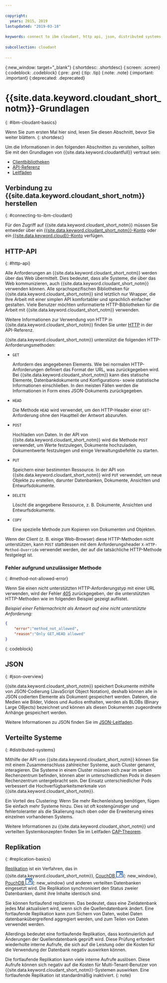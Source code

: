```yaml
---

copyright:
  years: 2015, 2019
lastupdated: "2019-03-18"

keywords: connect to ibm cloudant, http api, json, distributed systems, replication

subcollection: cloudant

---
```


{:new_window: target="_blank"}
{:shortdesc: .shortdesc}
{:screen: .screen}
{:codeblock: .codeblock}
{:pre: .pre}
{:tip: .tip}
{:note: .note}
{:important: .important}
{:deprecated: .deprecated}

<!-- Acrolinx: 2018-05-07 -->

# {{site.data.keyword.cloudant_short_notm}}-Grundlagen
{: #ibm-cloudant-basics}

Wenn Sie zum ersten Mal hier sind, lesen Sie diesen Abschnitt, bevor Sie weiter blättern.
{: shortdesc}

Um die Informationen in den folgenden Abschnitten zu verstehen, sollten Sie mit den Grundlagen von {{site.data.keyword.cloudantfull}} vertraut sein: 

- [Clientbibliotheken](/docs/services/Cloudant?topic=cloudant-client-libraries#client-libraries)
- [API-Referenz](/docs/services/Cloudant?topic=cloudant-api-reference-overview#api-reference-overview)
- [Leitfäden](/docs/services/Cloudant?topic=cloudant-authorized-curl-acurl-#authorized-curl-acurl-)

## Verbindung zu {{site.data.keyword.cloudant_short_notm}} herstellen
{: #connecting-to-ibm-cloudant}

Für den Zugriff auf {{site.data.keyword.cloudant_short_notm}} müssen Sie entweder über ein [{{site.data.keyword.cloudant_short_notm}}-Konto](/docs/services/Cloudant?topic=cloudant-account#account) oder ein [{{site.data.keyword.cloud}}-Konto](/Cloudant?topic=cloudant-ibm-cloud-public#ibm-cloud-public) verfügen.

## HTTP-API
{: #http-api}

Alle Anforderungen an {{site.data.keyword.cloudant_short_notm}} werden über das Web übermittelt.
Dies bedeutet, dass alle Systeme, die über das Web kommunizieren, auch {{site.data.keyword.cloudant_short_notm}} verwenden können.
Alle sprachspezifischen Bibliotheken für {{site.data.keyword.cloudant_short_notm}} sind letztlich nur Wrapper,
die Ihre Arbeit mit einer simplen API komfortabler und sprachlich einfacher gestalten.
Viele Benutzer möchten unformatierte HTTP-Bibliotheken für die Arbeit mit {{site.data.keyword.cloudant_short_notm}} verwenden.

Weitere Informationen zur Verwendung von HTTP in {{site.data.keyword.cloudant_short_notm}} finden Sie unter [HTTP](/docs/services/Cloudant?topic=cloudant-http#http) in der API-Referenz.

{{site.data.keyword.cloudant_short_notm}} unterstützt die folgenden HTTP-Anforderungsmethoden:

-   `GET`

    Anfordern des angegebenen Elements.
    Wie bei normalen HTTP-Anforderungen definiert das Format der URL, was zurückgegeben wird.
    Bei {{site.data.keyword.cloudant_short_notm}} kann dies statische Elemente,
    Datenbankdokumente und
    Konfigurations- sowie statistische Informationen einschließen.
    In den meisten Fällen werden die Informationen in Form eines JSON-Dokuments zurückgegeben.

-   `HEAD`

    Die Methode `HEAD` wird verwendet, um den HTTP-Header einer `GET`-Anforderung ohne den Hauptteil der Antwort abzurufen.

-   `POST`

    Hochladen von Daten.
    In der API von {{site.data.keyword.cloudant_short_notm}} wird die
    Methode `POST` verwendet, um Werte festzulegen,
    Dokumente hochzuladen,
    Dokumentwerte festzulegen
    und einige Verwaltungsbefehle zu starten.

-   `PUT`

    Speichern einer bestimmten Ressource.
    In der API von {{site.data.keyword.cloudant_short_notm}}
    wird `PUT` verwendet, um neue Objekte zu erstellen,
    darunter Datenbanken,
    Dokumente,
    Ansichten
    und Entwurfsdokumente.

-   `DELETE`

    Löscht die angegebene Ressource, z. B. Dokumente, Ansichten und Entwurfsdokumente.

-   `COPY`

    Eine spezielle Methode zum Kopieren von Dokumenten und Objekten.

Wenn der Client (z. B. einige Web-Browser) diese HTTP-Methoden nicht unterstützen,
kann `POST` stattdessen mit dem Anforderungsheader `X-HTTP-Method-Override` verwendet werden, der auf die tatsächliche HTTP-Methode festgelegt ist.

### Fehler aufgrund unzulässiger Methode
{: #method-not-allowed-error}

Wenn Sie einen nicht unterstützten HTTP-Anforderungstyp mit einer URL verwenden,
wird der Fehler [405](/docs/services/Cloudant?topic=cloudant-http#http-status-codes) zurückgegeben, der die unterstützten HTTP-Methoden wie im folgenden
Beispiel gezeigt auflistet.

_Beispiel einer Fehlernachricht als Antwort auf eine nicht unterstützte Anforderung:_

```json
{
    "error":"method_not_allowed",
    "reason":"Only GET,HEAD allowed"
}
```
{: codeblock}

## JSON
{: #json-overview}

{{site.data.keyword.cloudant_short_notm}} speichert Dokumente mithilfe von JSON-Codierung (JavaScript Object Notation),
deshalb können alle in JSON codierten Elemente als Dokument gespeichert werden.
Dateien, die Medien wie Bilder,
Videos und Audios enthalten,
werden als BLOBs (Binary Large OBjects) bezeichnet
und können als diesen Dokumenten zugeordnete Anhänge gespeichert werden.

Weitere Informationen zu JSON finden Sie im [JSON-Leitfaden](/docs/services/Cloudant?topic=cloudant-json#json).

## Verteilte Systeme
{: #distributed-systems}

Mithilfe der API von {{site.data.keyword.cloudant_short_notm}} können Sie mit einem Zusammenschluss zahlreicher Systeme,
auch Cluster genannt, interagieren.
Die Systeme in einem Cluster müssen sich zwar im selben Rechenzentrum befinden, können aber in unterschiedlichen Pods in diesem Rechenzentrum untergebracht sein.
Der Einsatz unterschiedlicher Pods verbessert die Hochverfügbarkeitsmerkmale von {{site.data.keyword.cloudant_short_notm}}.

Ein Vorteil des Clustering: Wenn Sie mehr Rechenleistung benötigen, fügen Sie einfach mehr Systeme hinzu.
Dies ist oft kostengünstiger und fehlertoleranter als die Skalierung nach oben oder die Erweiterung eines einzelnen vorhandenen Systems.

Weitere Informationen zu {{site.data.keyword.cloudant_short_notm}} und verteilten Systemkonzepten
finden Sie im Leitfaden [CAP-Theorem](/docs/services/Cloudant?topic=cloudant-cap-theorem#cap-theorem).

## Replikation
{: #replication-basics}

[Replikation](/docs/services/Cloudant?topic=cloudant-replication-api#replication-api) ist ein Verfahren, das in {{site.data.keyword.cloudant_short_notm}},
[CouchDB ![Symbol für externen Link](../images/launch-glyph.svg "Symbol für externen Link")](http://couchdb.apache.org/){: new_window},
[PouchDB ![Symbol für externen Link](../images/launch-glyph.svg "Symbol für externen Link")](http://pouchdb.com/){: new_window}
und anderen verteilten Datenbanken eingesetzt wird.
Die Replikation synchronisiert den Status zweier Datenbanken, damit ihre Inhalte identisch sind.

Sie können fortlaufend replizieren.
Das bedeutet, dass eine Zieldatenbank jedes Mal aktualisiert wird, wenn sich die Quellendatenbank ändert.
Eine fortlaufende Replikation kann zum Sichern von Daten,
wobei Daten datenbankübergreifend aggregiert werden, und zum Teilen von Daten verwendet werden.

Allerdings bedeutet eine fortlaufende Replikation, dass kontinuierlich auf Änderungen der Quellendatenbank geprüft wird.
Diese Prüfung erfordert wiederholte interne Aufrufe, die sich auf die Leistung oder die Kosten für die Verwendung der Datenbank negativ auswirken können.

Die fortlaufende Replikation kann viele interne Aufrufe auslösen. Diese Aufrufe können sich negativ auf die Kosten für Multi-Tenant-Benutzer von {{site.data.keyword.cloudant_short_notm}}-Systemen auswirken. Eine fortlaufende Replikation ist standardmäßig inaktiviert.
{: note}

